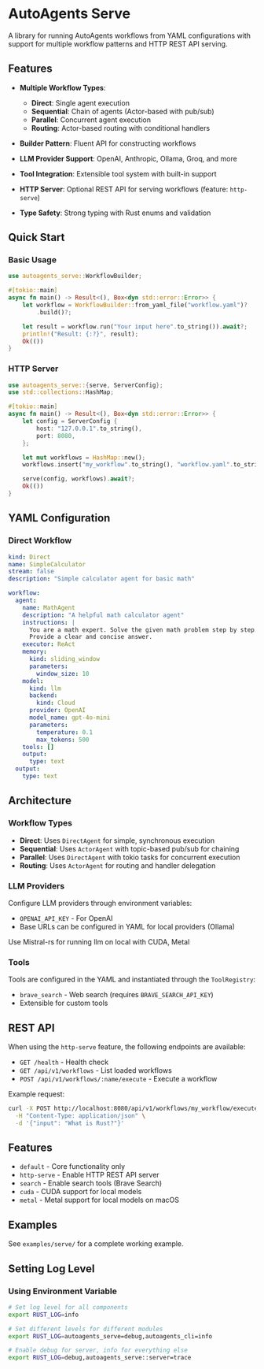 # AutoAgents Serve

A library for running AutoAgents workflows from YAML configurations with support for multiple workflow patterns and HTTP REST API serving.

## Features

- **Multiple Workflow Types**:
  - **Direct**: Single agent execution
  - **Sequential**: Chain of agents (Actor-based with pub/sub)
  - **Parallel**: Concurrent agent execution
  - **Routing**: Actor-based routing with conditional handlers

- **Builder Pattern**: Fluent API for constructing workflows
- **LLM Provider Support**: OpenAI, Anthropic, Ollama, Groq, and more
- **Tool Integration**: Extensible tool system with built-in support
- **HTTP Server**: Optional REST API for serving workflows (feature: `http-serve`)
- **Type Safety**: Strong typing with Rust enums and validation

## Quick Start

### Basic Usage

```rust
use autoagents_serve::WorkflowBuilder;

#[tokio::main]
async fn main() -> Result<(), Box<dyn std::error::Error>> {
    let workflow = WorkflowBuilder::from_yaml_file("workflow.yaml")?
        .build()?;

    let result = workflow.run("Your input here".to_string()).await?;
    println!("Result: {:?}", result);
    Ok(())
}
```

### HTTP Server

```rust
use autoagents_serve::{serve, ServerConfig};
use std::collections::HashMap;

#[tokio::main]
async fn main() -> Result<(), Box<dyn std::error::Error>> {
    let config = ServerConfig {
        host: "127.0.0.1".to_string(),
        port: 8080,
    };

    let mut workflows = HashMap::new();
    workflows.insert("my_workflow".to_string(), "workflow.yaml".to_string());

    serve(config, workflows).await?;
    Ok(())
}
```

## YAML Configuration

### Direct Workflow

```yaml
kind: Direct
name: SimpleCalculator
stream: false
description: "Simple calculator agent for basic math"

workflow:
  agent:
    name: MathAgent
    description: "A helpful math calculator agent"
    instructions: |
      You are a math expert. Solve the given math problem step by step.
      Provide a clear and concise answer.
    executor: ReAct
    memory:
      kind: sliding_window
      parameters:
        window_size: 10
    model:
      kind: llm
      backend:
        kind: Cloud
      provider: OpenAI
      model_name: gpt-4o-mini
      parameters:
        temperature: 0.1
        max_tokens: 500
    tools: []
    output:
      type: text
  output:
    type: text
```

## Architecture

### Workflow Types

- **Direct**: Uses `DirectAgent` for simple, synchronous execution
- **Sequential**: Uses `ActorAgent` with topic-based pub/sub for chaining
- **Parallel**: Uses `DirectAgent` with tokio tasks for concurrent execution
- **Routing**: Uses `ActorAgent` for routing and handler delegation

### LLM Providers

Configure LLM providers through environment variables:

- `OPENAI_API_KEY` - For OpenAI
- Base URLs can be configured in YAML for local providers (Ollama)

Use Mistral-rs for running llm on local with CUDA, Metal

### Tools

Tools are configured in the YAML and instantiated through the `ToolRegistry`:

- `brave_search` - Web search (requires `BRAVE_SEARCH_API_KEY`)
- Extensible for custom tools

## REST API

When using the `http-serve` feature, the following endpoints are available:

- `GET /health` - Health check
- `GET /api/v1/workflows` - List loaded workflows
- `POST /api/v1/workflows/:name/execute` - Execute a workflow

Example request:

```bash
curl -X POST http://localhost:8080/api/v1/workflows/my_workflow/execute \
  -H "Content-Type: application/json" \
  -d '{"input": "What is Rust?"}'
```

## Features

- `default` - Core functionality only
- `http-serve` - Enable HTTP REST API server
- `search` - Enable search tools (Brave Search)
- `cuda` - CUDA support for local models
- `metal` - Metal support for local models on macOS

## Examples

See `examples/serve/` for a complete working example.

## Setting Log Level

### Using Environment Variable

```bash
# Set log level for all components
export RUST_LOG=info

# Set different levels for different modules
export RUST_LOG=autoagents_serve=debug,autoagents_cli=info

# Enable debug for server, info for everything else
export RUST_LOG=debug,autoagents_serve::server=trace
```
